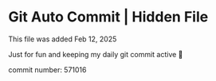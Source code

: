 # Git Auto Commit | Hidden File

This file was added Feb 12, 2025

Just for fun and keeping my daily git commit active 🤪

commit number: 571016
